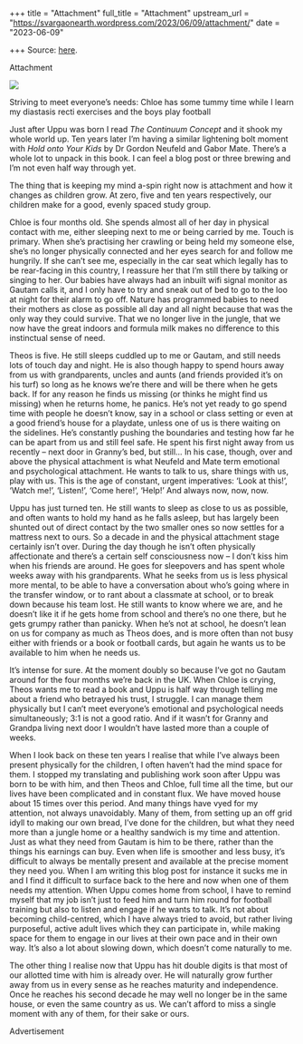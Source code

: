 +++
title = "Attachment"
full_title = "Attachment"
upstream_url = "https://svargaonearth.wordpress.com/2023/06/09/attachment/"
date = "2023-06-09"

+++
Source: [here](https://svargaonearth.wordpress.com/2023/06/09/attachment/).

Attachment

[![](https://svargaonearth.files.wordpress.com/2023/06/img-0476.jpg?w=768)](https://svargaonearth.files.wordpress.com/2023/06/img-0476.jpg)

Striving to meet everyone’s needs: Chloe has some tummy time while I learn my diastasis recti exercises and the boys play football

Just after Uppu was born I read *The Continuum Concept* and it shook my whole world up. Ten years later I’m having a similar lightening bolt moment with *Hold onto Your Kids* by Dr Gordon Neufeld and Gabor Mate.
There’s a whole lot to unpack in this book. I can feel a blog post or three brewing and I’m not even half way through yet. 

The thing that is keeping my mind a-spin right now is attachment and how it changes as children grow. At zero, five and ten years respectively, our children make for a good, evenly spaced study group. 

Chloe is four months old. She spends almost all of her day in physical contact with me, either sleeping next to me or being carried by me.
Touch is primary. When she’s practising her crawling or being held my someone else, she’s no longer physically connected and her eyes search for and follow me hungrily. If she can’t see me, especially in the car seat which legally has to be rear-facing in this country, I reassure her that I’m still there by talking or singing to her. Our babies have always had an inbuilt wifi signal monitor as Gautam calls it, and I only have to try and sneak out of bed to go to the loo at night for their alarm to go off. Nature has programmed babies to need their mothers as close as possible all day and all night because that was the only way they could survive. That we no longer live in the jungle, that we now have the great indoors and formula milk makes no difference to this instinctual sense of need. 

Theos is five. He still sleeps cuddled up to me or Gautam, and still needs lots of touch day and night. He is also though happy to spend hours away from us with grandparents, uncles and aunts (and friends provided it’s on his turf) so long as he knows we’re there and will be there when he gets back. If for any reason he finds us missing (or thinks he might find us missing) when he returns home, he panics. He’s not yet ready to go spend time with people he doesn’t know, say in a school or class setting or even at a good friend’s house for a playdate, unless one of us is there waiting on the sidelines. He’s constantly pushing the boundaries and testing how far he can be apart from us and still feel safe. He spent his first night away from us recently – next door in Granny’s bed, but still… In his case, though, over and above the physical attachment is what Neufeld and Mate term emotional and psychological attachment. He wants to talk to us, share things with us, play with us. This is the age of constant, urgent imperatives: ‘Look at this!’, ‘Watch me!’, ‘Listen!’, ‘Come here!’, ‘Help!’ And always now, now, now.

Uppu has just turned ten. He still wants to sleep as close to us as possible, and often wants to hold my hand as he falls asleep, but has largely been shunted out of direct contact by the two smaller ones so now settles for a mattress next to ours. So a decade in and the physical attachment stage certainly isn’t over. During the day though he isn’t often physically affectionate and there’s a certain self consciousness now – I don’t kiss him when his friends are around. He goes for sleepovers and has spent whole weeks away with his grandparents. What he seeks from us is less physical more mental, to be able to have a conversation about who’s going where in the transfer window, or to rant about a classmate at school, or to break down because his team lost. He still wants to know where we are, and he doesn’t like it if he gets home from school and there’s no one there, but he gets grumpy rather than panicky.  When he’s not at school, he doesn’t lean on us for company as much as Theos does, and is more often than not busy either with friends or a book or football cards, but again he wants us to be available to him when he needs us.

It’s intense for sure. At the moment doubly so because I’ve got no Gautam around for the four months we’re back in the UK. When Chloe is crying, Theos wants me to read a book and Uppu is half way through telling me about a friend who betrayed his trust, I struggle. I can manage them physically but I can’t meet everyone’s emotional and psychological needs simultaneously; 3:1 is not a good ratio.  And if it wasn’t for Granny and Grandpa living next door I wouldn’t have lasted more than a couple of weeks. 

When I look back on these ten years I realise that while I’ve always been present physically for the children, I often haven’t had the mind space for them. I stopped my translating and publishing work soon after Uppu was born to be with him, and then Theos and Chloe, full time all the time, but our lives have been complicated and in constant flux. We have moved house about 15 times over this period. And many things have vyed for my attention, not always unavoidably. Many of them, from setting up an off grid idyll to making our own bread, I’ve done for the children, but what they need more than a jungle home or a healthy sandwich is my time and attention. Just as what they need from Gautam is him to be there, rather than the things his earnings can buy. Even when life is smoother and less busy, it’s difficult to always be mentally present and available at the precise moment they need you.
When I am writing this blog post for instance it sucks me in and I find it difficult to surface back to the here and now when one of them needs my attention. When Uppu comes home from school, I have to remind myself that my job isn’t just to feed him and turn him round for football training but also to listen and engage if he wants to talk. It’s not about becoming child-centred, which I have always tried to avoid, but rather living purposeful, active adult lives which they can participate in, while making space for them to engage in our lives at their own pace and in their own way. It’s also a lot about slowing down, which doesn’t come naturally to me.

The other thing I realise now that Uppu has hit double digits is that most of our allotted time with him is already over. He will naturally grow further away from us in every sense as he reaches maturity and independence. Once he reaches his second decade he may well no longer be in the same house, or even the same country as us. We can’t afford to miss a single moment with any of them, for their sake or ours.

Advertisement
